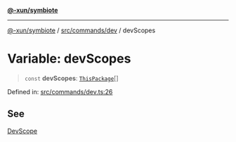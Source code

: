 [**@-xun/symbiote**](../../../../README.md)

***

[@-xun/symbiote](../../../../README.md) / [src/commands/dev](../README.md) / devScopes

# Variable: devScopes

> `const` **devScopes**: [`ThisPackage`](../../../configure/enumerations/ThisPackageGlobalScope.md#thispackage)[]

Defined in: [src/commands/dev.ts:26](https://github.com/Xunnamius/symbiote/blob/5258a5e58c9282dd65c5ac4b37e65d4dd5e8274f/src/commands/dev.ts#L26)

## See

[DevScope](../../../configure/enumerations/ThisPackageGlobalScope.md)
